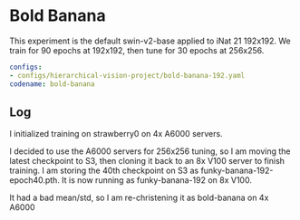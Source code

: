# Bold Banana

This experiment is the default swin-v2-base applied to iNat 21 192x192.
We train for 90 epochs at 192x192, then tune for 30 epochs at 256x256.

```yaml
configs: 
- configs/hierarchical-vision-project/bold-banana-192.yaml
codename: bold-banana
```

## Log

I initialized training on strawberry0 on 4x A6000 servers.

I decided to use the A6000 servers for 256x256 tuning, so I am moving the latest checkpoint to S3, then cloning it back to an 8x V100 server to finish training.
I am storing the 40th checkpoint on S3 as funky-banana-192-epoch40.pth.
It is now running as funky-banana-192 on 8x V100.

It had a bad mean/std, so I am re-christening it as bold-banana on 4x A6000
